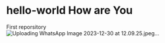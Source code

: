 # hello-world How are You
First reporsitory
![Uploading WhatsApp Image 2023-12-30 at 12.09.25.jpeg…]()
